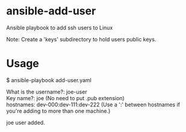 # ansible-add-user
Ansible playbook to add ssh users to Linux

Note: Create a 'keys' subdirectory to hold users public keys.
# Usage
$ ansible-playbook add-user.yaml

  What is the username?: joe-user <br />
  Key name?: joe  (No need to put .pub extension) <br />
  hostnames: dev-000:dev-111:dev-222 (Use a ':' between hostnames if you're adding to more than one machine.) <br />

  joe user added.
  

